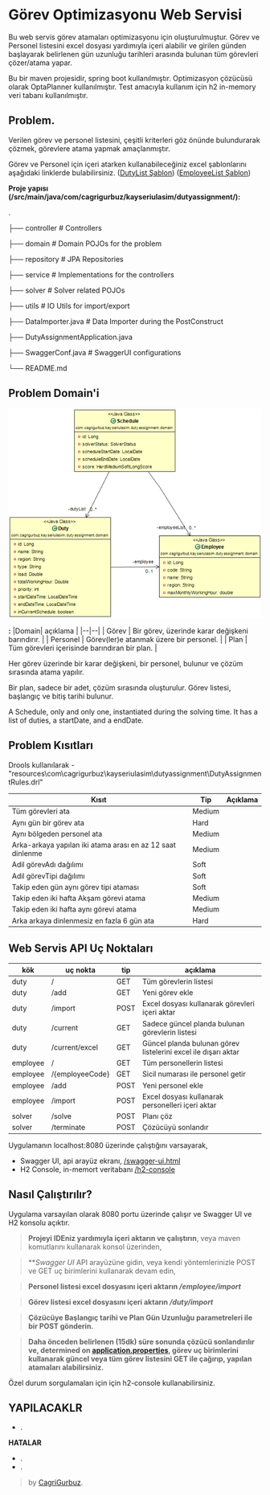 # Görev Optimizasyonu Web Servisi 

Bu web servis görev atamaları optimizasyonu için oluşturulmuştur. Görev ve Personel listesini excel dosyası yardımıyla içeri alabilir ve girilen günden başlayarak belirlenen gün uzunluğu tarihleri arasında bulunan tüm görevleri çözer/atama yapar.

Bu bir maven projesidir, spring boot kullanılmıştır. Optimizasyon çözücüsü olarak OptaPlanner kullanılmıştır. Test amacıyla kullanım için h2 in-memory veri tabanı kullanılmıştır.

## Problem.

Verilen görev ve personel listesini, çeşitli kriterleri göz önünde bulundurarak çözmek, görevlere atama yapmak amaçlanmıştır.

Görev ve Personel için içeri atarken kullanabileceğiniz excel şablonlarını aşağıdaki linklerde bulabilirsiniz.
 ([DutyList Şablon](https://github.com/cgrgrbz/dutyassignment/blob/master/src/main/resources/DutyList.xlsx)) 
 ([EmployeeList Şablon](https://github.com/cgrgrbz/dutyassignment/blob/master/src/main/resources/EmployeeList.xlsx)) 

**Proje yapısı (/src/main/java/com/cagrigurbuz/kayseriulasim/dutyassignment/):**

.

├── controller                          				# Controllers

├── domain                              				# Domain POJOs for the problem

├── repository                          				# JPA Repositories

├── service                             				# Implementations for the controllers

├── solver                              				# Solver related POJOs

├── utils                               				# IO Utils for import/export

├── DataImporter.java                   			  # Data Importer during the PostConstruct

├── DutyAssignmentApplication.java      

├── SwaggerConf.java                    		    # SwaggerUI configurations

└── README.md

## Problem Domain'i

![Class Diagram](https://raw.githubusercontent.com/cgrgrbz/dutyassignment/gh-pages/Class%20Diagram.png)

**:**
|Domain| açıklama |
|--|--|
| Görev | Bir görev, üzerinde karar değişkeni barındırır. |
| Personel | Görev(ler)e atanmak üzere bir personel. |
| Plan | Tüm görevleri içerisinde barındıran bir plan. |

Her görev üzerinde bir karar değişkeni, bir personel, bulunur ve çözüm sırasında atama yapılır.

Bir plan, sadece bir adet, çözüm sırasında oluşturulur. Görev listesi, başlangıç ve bitiş tarihi bulunur.

A Schedule, only and only one, instantiated during the solving time. It has a list of duties, a startDate, and a endDate. 
 
 
## Problem Kısıtları
Drools kullanılarak - "resources\com\cagrigurbuz\kayseriulasim\dutyassignment\DutyAssignmentRules.drl" 

|Kısıt|Tip|Açıklama|
|--|--|--|
|Tüm görevleri ata|Medium||
|Aynı gün bir görev ata|Hard||
|Aynı bölgeden personel ata|Medium||
|Arka-arkaya yapılan iki atama arası en az 12 saat dinlenme|Medium||
|Adil görevAdı dağılımı|Soft||
|Adil görevTipi dağılımı|Soft||
|Takip eden gün aynı görev tipi ataması|Soft||
|Takip eden iki hafta Akşam görevi atama|Medium||
|Takip eden iki hafta aynı görevi atama|Medium||
|Arka arkaya dinlenmesiz en fazla 6 gün ata|Hard||
 

## Web Servis API Uç Noktaları


| kök | uç nokta | tip |  açıklama |
|--|--|--|--|
| duty | / | GET | Tüm görevlerin listesi |
| duty | /add | GET | Yeni görev ekle |
| duty | /import | POST | Excel dosyası kullanarak görevleri içeri aktar |
| duty | /current | GET | Sadece güncel planda bulunan görevlerin listesi |
| duty | /current/excel | GET | Güncel planda bulunan görev listelerini excel ile dışarı aktar |
| employee | / | GET | Tüm personellerin listesi |
| employee | /{employeeCode} | GET | Sicil numarası ile personel getir |
| employee | /add | POST | Yeni personel ekle |
| employee | /import | POST | Excel dosyası kullanarak personelleri içeri aktar |
| solver | /solve | POST | Planı çöz |
| solver | /terminate| POST | Çözücüyü sonlandır |

 

Uygulamanın localhost:8080 üzerinde çalıştığını varsayarak, 

- Swagger UI, api arayüz ekranı, [/swagger-ui.html](localhost:8080/swagger-ui.html)
- H2 Console, in-memort veritabanı [/h2-console](localhost:8080//h2-console)


## Nasıl Çalıştırılır?

Uygulama varsayılan olarak 8080 portu üzerinde çalışır ve Swagger UI ve H2 konsolu açıktır.

> **Projeyi IDEniz yardımıyla içeri aktarın ve çalıştırın**, veya maven komutlarını kullanarak konsol üzerinden,

> **_Swagger UI_ API arayüzüne gidin, veya kendi yöntemlerinizle POST ve GET uç birimlerini kullanarak devam edin,

> **Personel listesi excel dosyasını içeri aktarın _/employee/import_**

> **Görev listesi excel dosyasını içeri aktarın _/duty/import_**

>  **Çözücüye Başlangıç tarihi ve Plan Gün Uzunluğu parametreleri ile bir POST gönderin.**

>  **Daha önceden belirlenen (15dk) süre sonunda çözücü sonlandırılır ve, determined on [application.properties](https://github.com/cgrgrbz/dutyassignment/blob/master/src/main/resources/application.properties), görev uç birimlerini kullanarak güncel veya tüm görev listesini GET ile çağırıp, yapılan atamaları alabilirsiniz.**

Özel durum sorgulamaları için için h2-console kullanabilirsiniz.

**YAPILACAKLR**
- 
- .

**HATALAR**
- .
- .

> by [CagriGurbuz](https://cagrigurbuz.com/).
